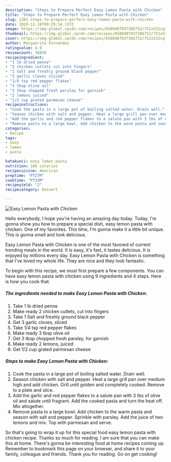 ```yaml
---
description: "Steps to Prepare Perfect Easy Lemon Pasta with Chicken"
title: "Steps to Prepare Perfect Easy Lemon Pasta with Chicken"
slug: 1201-steps-to-prepare-perfect-easy-lemon-pasta-with-chicken
date: 2020-12-18T09:29:14.137Z
image: https://img-global.cpcdn.com/recipes/6580487037386752/751x532cq70/easy-lemon-pasta-with-chicken-recipe-main-photo.jpg
thumbnail: https://img-global.cpcdn.com/recipes/6580487037386752/751x532cq70/easy-lemon-pasta-with-chicken-recipe-main-photo.jpg
cover: https://img-global.cpcdn.com/recipes/6580487037386752/751x532cq70/easy-lemon-pasta-with-chicken-recipe-main-photo.jpg
author: Marguerite Fernandez
ratingvalue: 4.9
reviewcount: 36859
recipeingredient:
- "1 lb dried penne"
- "2 chicken cutlets cut into fingers"
- "1 Salt and freshly ground black pepper"
- "3 garlic cloves sliced"
- "1/4 tsp red pepper flakes"
- "3 tbsp olive oil"
- "3 tbsp chopped fresh parsley for garnish"
- "2 lemons juiced"
- "1/2 cup grated parmesan cheese"
recipeinstructions:
- "Cook the pasta in a large pot of boiling salted water. Drain well."
- "Season chicken with salt and pepper. Heat a large grill pan over medium high and add chicken. Grill until golden and completely cooked. Remove to a plate and slice."
- "Add the garlic and red pepper flakes to a salute pan with 3 tbs of olive oil and salute until fragrant. Add the cooked pasta and turn the heat off. Mix altogether."
- "Remove pasta to a large bowl. Add chicken to the warm pasta and season with salt and pepper. Sprinkle with parsley. Add the juice of two lemons and mix. Top with parmesan and serve."
categories:
- Recipe
tags:
- easy
- lemon
- pasta

katakunci: easy lemon pasta 
nutrition: 166 calories
recipecuisine: American
preptime: "PT27M"
cooktime: "PT33M"
recipeyield: "2"
recipecategory: Dessert

---
```



![Easy Lemon Pasta with Chicken](https://img-global.cpcdn.com/recipes/6580487037386752/751x532cq70/easy-lemon-pasta-with-chicken-recipe-main-photo.jpg)

Hello everybody, I hope you're having an amazing day today. Today, I'm gonna show you how to prepare a special dish, easy lemon pasta with chicken. One of my favorites. This time, I'm gonna make it a little bit unique. This is gonna smell and look delicious.

Easy Lemon Pasta with Chicken is one of the most favored of current trending meals in the world. It is easy, it's fast, it tastes delicious. It is enjoyed by millions every day. Easy Lemon Pasta with Chicken is something that I've loved my whole life. They are nice and they look fantastic.




To begin with this recipe, we must first prepare a few components. You can have easy lemon pasta with chicken using 9 ingredients and 4 steps. Here is how you cook that.

<!--inarticleads1-->

##### The ingredients needed to make Easy Lemon Pasta with Chicken:

1. Take 1 lb dried penne
1. Make ready 2 chicken cutlets, cut into fingers
1. Take 1 Salt and freshly ground black pepper
1. Get 3 garlic cloves, sliced
1. Take 1/4 tsp red pepper flakes
1. Make ready 3 tbsp olive oil
1. Get 3 tbsp chopped fresh parsley, for garnish
1. Make ready 2 lemons, juiced
1. Get 1/2 cup grated parmesan cheese




<!--inarticleads2-->

##### Steps to make Easy Lemon Pasta with Chicken:

1. Cook the pasta in a large pot of boiling salted water. Drain well.
1. Season chicken with salt and pepper. Heat a large grill pan over medium high and add chicken. Grill until golden and completely cooked. Remove to a plate and slice.
1. Add the garlic and red pepper flakes to a salute pan with 3 tbs of olive oil and salute until fragrant. Add the cooked pasta and turn the heat off. Mix altogether.
1. Remove pasta to a large bowl. Add chicken to the warm pasta and season with salt and pepper. Sprinkle with parsley. Add the juice of two lemons and mix. Top with parmesan and serve.




So that's going to wrap it up for this special food easy lemon pasta with chicken recipe. Thanks so much for reading. I am sure that you can make this at home. There's gonna be interesting food at home recipes coming up. Remember to bookmark this page on your browser, and share it to your family, colleague and friends. Thank you for reading. Go on get cooking!
